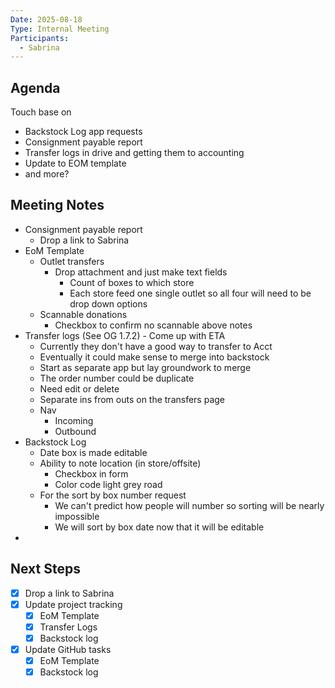 ```yaml
---
Date: 2025-08-18
Type: Internal Meeting
Participants:
  - Sabrina
---
```


## Agenda
Touch base on
- Backstock Log app requests
- Consignment payable report
- Transfer logs in drive and getting them to accounting
- Update to EOM template
- and more?

## Meeting Notes
- Consignment payable report
	- Drop a link to Sabrina
- EoM Template
	- Outlet transfers
		- Drop attachment and just make text fields
			- Count of boxes to which store
			- Each store feed one single outlet so all four will need to be drop down options
	- Scannable donations
		- Checkbox to confirm no scannable above notes
- Transfer logs (See OG 1.7.2) - Come up with ETA
	- Currently they don't have a good way to transfer to Acct
	- Eventually it could make sense to merge into backstock
	- Start as separate app but lay groundwork to merge
	- The order number could be duplicate
	- Need edit or delete
	- Separate ins from outs on the transfers page
	- Nav
		- Incoming
		- Outbound
- Backstock Log
	- Date box is made editable
	- Ability to note location (in store/offsite)
		- Checkbox in form
		- Color code light grey road
	- For the sort by box number request
		- We can't predict how people will number so sorting will be nearly impossible
		- We will sort by box date now that it will be editable
- 


## Next Steps
- [x] Drop a link to Sabrina
- [x] Update project tracking
	- [x] EoM Template
	- [x] Transfer Logs
	- [x] Backstock log
- [x] Update GitHub tasks
	- [x] EoM Template
	- [x] Backstock log